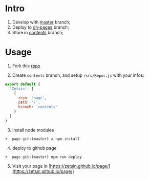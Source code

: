 # Intro
1. Develop with [master](https://github.com/Zetsin/page/tree/master) branch;
2. Deploy to [gh-pages](https://github.com/Zetsin/page/tree/gh-pages) branch;
3. Store in [contents](https://github.com/Zetsin/page/tree/contents) branch;


# Usage
1. Fork this [repo](https://github.com/Zetsin/page)

2. Create `contents` branch, and setup `/src/Repos.js` with your infos:
  ```js
  export default {
    'Zetsin': [
      {
        repo: 'page',
        path: '/',
        branch: 'contents'
      }
    ]
  }
  ```
  
3. install node modules
  ```
  ➜  page git:(master) ✗ npm install
  ```
  
4. deploy to github page
  ```
  ➜  page git:(master) npm run deploy
  ```
  
5. Visit your page in [https://zetsin.github.io/page/](https://zetsin.github.io/page/)
